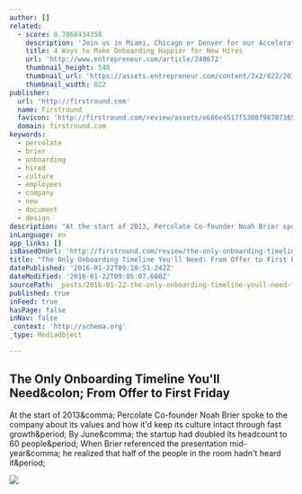 ```yaml
---
author: []
related:
  - score: 0.7068434358
    description: 'Join us in Miami, Chicago or Denver for our Accelerate Your Business event series kicking off in February. Discover solutions to optimize team performance, improve company productivity, and position your business for continued success. See dates and details " Matt Straz will be at the Entrepreneur 360™ conference on October 7, 2015 in New York City.'
    title: 4 Ways to Make Onboarding Happier for New Hires
    url: 'http://www.entrepreneur.com/article/248672'
    thumbnail_height: 548
    thumbnail_url: 'https://assets.entrepreneur.com/content/3x2/822/20150717132223-two-words-kill-relationship-employees-upset-woman-reprimand.jpeg'
    thumbnail_width: 822
publisher:
  url: 'http://firstround.com'
  name: Firstround
  favicon: 'http://firstround.com/review/assets/e686e4517f5308f98707365eedefb594/images/favicon.ico'
  domain: firstround.com
keywords:
  - percolate
  - brier
  - onboarding
  - hired
  - culture
  - employees
  - company
  - new
  - document
  - design
description: "At the start of 2013, Percolate Co-founder Noah Brier spoke to the company about its values and how it'd keep its culture intact through fast growth. By June, the startup had doubled its headcount to 60 people. When Brier referenced the presentation mid-year, he realized that half of the people in the room hadn't heard it."
inLanguage: en
app_links: []
isBasedOnUrl: 'http://firstround.com/review/the-only-onboarding-timeline-youll-need-from-offer-to-first-friday/?ct=t(How_Does_Your_Leadership_Team_Rate_12_3_2015)'
title: "The Only Onboarding Timeline You'll Need: From Offer to First Friday"
datePublished: '2016-01-22T09:18:51.242Z'
dateModified: '2016-01-22T09:05:07.600Z'
sourcePath: _posts/2016-01-22-the-only-onboarding-timeline-youll-need-from-offer-to-firs.md
published: true
inFeed: true
hasPage: false
inNav: false
_context: 'http://schema.org'
_type: MediaObject

---
```

<article style=""><h1>The Only Onboarding Timeline You'll Need&amp;colon; From Offer to First Friday</h1><p>At the start of 2013&amp;comma; Percolate Co-founder Noah Brier spoke to the company about its values and how it'd keep its culture intact through fast growth&amp;period; By June&amp;comma; the startup had doubled its headcount to 60 people&amp;period; When Brier referenced the presentation mid-year&amp;comma; he realized that half of the people in the room hadn't heard it&amp;period;</p><img src="http://s3.amazonaws.com/marquee-test-akiaisur2rgicbmpehea/4lysFp6SRBSJAr7EF6tm_Percolate%20Welcome%20Package%20v1.jpg" /></article>